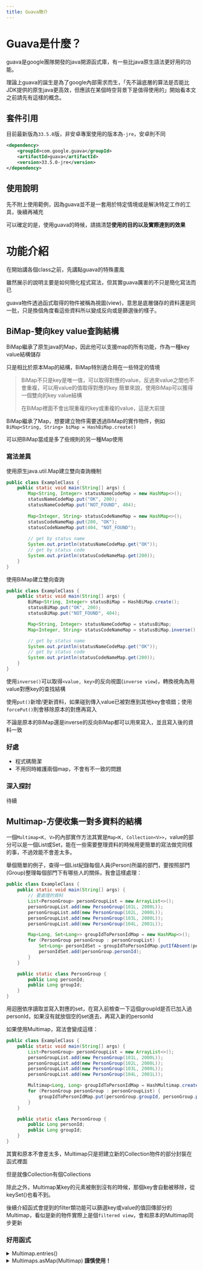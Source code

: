 ```yaml
---
title: Guava簡介
---
```


<!--關鍵字: gauva, 資料結構-->

# Guava是什麼？

guava是google團隊開發的java開源函式庫，有一些比java原生語法更好用的功能。

理論上guava的誕生是為了google內部需求而生，「先不論底層的算法是否能比JDK提供的原生java更高效，但應該在某個時空背景下是值得使用的」開始看本文之前請先有這樣的概念。

## 套件引用

目前最新版為``33.5.0``版，非安卓專案使用的版本為`-jre`，安卓則不同
```xml
<dependency>
    <groupId>com.google.guava</groupId>
    <artifactId>guava</artifactId>
    <version>33.5.0-jre</version>
</dependency>
```

## 使用說明

先不附上使用範例，因為guava並不是一套用於特定情境或是解決特定工作的工具，後續再補充

可以確定的是，使用guava的時候，請搞清楚**使用的目的以及實際達到的效果**

# 功能介紹

在開始講各個class之前，先講點guava的特殊畫風

雖然展示的說明主要是如何簡化程式寫法，但其實guava厲害的不只是簡化寫法而已

guava物件透過函式取得的物件被稱為視圖(view)，意思是底層儲存的資料還是同一批，只是換個角度看這些資料所以變成反向或是篩選後的樣子。

## BiMap-雙向key value查詢結構

BiMap繼承了原生java的Map，因此他可以支援map的所有功能，作為一種key value結構儲存

只是相比於原本Map的結構，BiMap特別適合用在一些特定的情境

> BiMap不只是key是唯一值，可以取得對應的value，反過來value之間也不會重複，可以用value的值取得對應的key
> 簡單來說，使用BiMap可以獲得一個雙向的key value結構
> 
> 在BiMap裡面不會出現重複的key或重複的value，這是大前提

BiMap繼承了Map，想要建立物件需要透過BiMap的實作物件，例如`BiMap<String, String> biMap = HashBiMap.create()`

可以把BiMap當成是多了些規則的另一種Map使用

### 寫法差異

使用原生java.util.Map建立雙向查詢機制
```java
public class ExampleClass {
    public static void main(String[] args) {
        Map<String, Integer> statusNameCodeMap = new HashMap<>();
        statusNameCodeMap.put("OK", 200);
        statusNameCodeMap.put("NOT_FOUND", 404);
    
        Map<Integer, String> statusCodeNameMap = new HashMap<>();
        statusCodeNameMap.put(200, "OK");
        statusCodeNameMap.put(404, "NOT_FOUND");
    
        // get by status name
        System.out.println(statusNameCodeMap.get("OK"));
        // get by status code
        System.out.println(statusCodeNameMap.get(200));
    }
}
```
使用BiMap建立雙向查詢
```java
public class ExampleClass {
    public static void main(String[] args) {
        BiMap<String, Integer> statusBiMap = HashBiMap.create();
        statusBiMap.put("OK", 200);
        statusBiMap.put("NOT_FOUND", 404);

        Map<String, Integer> statusNameCodeMap = statusBiMap;
        Map<Integer, String> statusCodeNameMap = statusBiMap.inverse();

        // get by status name
        System.out.println(statusNameCodeMap.get("OK"));
        // get by status code
        System.out.println(statusCodeNameMap.get(200));
    }
}
```

使用`inverse()`可以取得`<value, key>`的反向視圖(`inverse view`)，轉換視角為用value對應key的查找結構

使用`put()`新增/更新資料，如果碰到傳入value已被對應到其他key會噴錯；使用`forcePut()`則會移除原本的對應再寫入

不論是原本的BiMap還是inverse的反向BiMap都可以用來寫入，並且寫入後的資料一致

### 好處

* 程式碼簡潔
* 不用同時維護兩個map，不會有不一致的問題

### 深入探討

待續

## Multimap-方便收集一對多資料的結構

一個`Multimap<K, V>`的內部實作方法其實是`Map<K, Collection<V>>`，value的部分可以是一個List或Set，能在一些需要整理資料的時候用更簡單的寫法做完同樣的事，不過效能不會差太多。

舉個簡單的例子，查得一個List紀錄每個人員(Person)所屬的部門，要按照部門(Group)整理每個部門下有哪些人的關係，我會這樣處理：

```java
public class ExampleClass {
    public static void main(String[] args) {
        // 要處理的資料
        List<PersonGroup> personGroupList = new ArrayList<>();
        personGroupList.add(new PersonGroup(101L, 2000L));
        personGroupList.add(new PersonGroup(102L, 2000L));
        personGroupList.add(new PersonGroup(103L, 2000L));
        personGroupList.add(new PersonGroup(104L, 2001L));

        Map<Long, Set<Long>> groupIdToPersonIdMap = new HashMap<>();
        for (PersonGroup personGroup : personGroupList) {
            Set<Long> personIdSet = groupIdToPersonIdMap.putIfAbsent(personGroup.groupId, new HashSet<>());
            personIdSet.add(personGroup.personId);
        }
    }

    public static class PersonGroup {
        public Long personId;
        public Long groupId;
    }
}
```

用迴圈依序讀取並寫入對應的set，在寫入前檢查一下這個groupId是否已加入過personId，如果沒有就放個空的set進去，再寫入新的personId

如果使用Multimap，寫法會變成這樣：

```java
public class ExampleClass {
    public static void main(String[] args) {
        List<PersonGroup> personGroupList = new ArrayList<>();
        personGroupList.add(new PersonGroup(101L, 2000L));
        personGroupList.add(new PersonGroup(102L, 2000L));
        personGroupList.add(new PersonGroup(103L, 2000L));
        personGroupList.add(new PersonGroup(104L, 2001L));

        Multimap<Long, Long> groupIdToPersonIdMap = HashMultimap.create();
        for (PersonGroup personGroup : personGroupList) {
            groupIdToPersonIdMap.put(personGroup.groupId, personGroup.personId);
        }
    }

    public static class PersonGroup {
        public Long personId;
        public Long groupId;
    }
}
```

其實和原本不會差太多，Multimap只是把建立新的Collection物件的部分封裝在函式裡面

但是就像Collection<T>有個Collections

除此之外，Multimap某key的元素被刪到沒有的時候，那個key會自動被移除，從keySet()也看不到。

後續介紹函式會提到的filter類功能可以篩選key或value的值回傳部分的Multimap，看似是新的物件實際上是個`filtered view`，會和原本的Multimap同步更新

### 好用函式

<details>
<summary>Multimap.entries()</summary>

可以想像Multimap會是個二維結構，如果要依序經過每個key底下value的每個元素，傳統的map需要經過兩層迴圈

`Map<Long, Set<Long>>`使用`Map.entrySet()`取得key value的對應，再依序取得每個value(`Set<String>`)裡面的每個元素

`HashMultimap<Long, Long>`使用Multimap.entries()可以得到key對應value當中每個元素的entry，依照key的順序與value的順序組成

等同把這個二維結構拉平為一維結構
</details>

<details>
<summary>Multimaps.asMap(Multimap) <b>謹慎使用！</b></summary>

Multimaps.asMap可以將一個`Multimap<K, V>`轉為`Map<K, Collection<V>>`，Collection具體是哪一種端看Multimap建立時的類型

看似可以就此當map加入新的key value組合或是更新資料，但其實還是有些限制

對已經存在的key使用add加入新的元素是可以的，但是想要插入新的key value是沒辦法的，畢竟前面也看到了，雖然底層是HashSet但是並不是加個HashSet就能讓Multimap這套規則正常運作。
```java
// 這個可以有
Multimaps.asMap(groupIdToPersonIdMap).get(2000L).add(106L);
// 這個真的不行
Set<Long> set = new HashSet<>();
set.add(106L);
Multimaps.asMap(groupIdToPersonIdMap).put(2002L, set);
```

> 既然擔心混淆誤用，什麼時候適合使用asMap?

Multimap不是標準的物件，無法序列化。因此如Gson和Jackson等套件沒辦法將它轉為json

此時使用asMap就能得到看起來是Map的物件，照著實作的資料結構產生json字串

總而言之，asMap產生的Map請避免用於修改，當作唯讀的物件使用就好，因此個人建議 **雖然asMap建立的Map會因為`filter view`的特性和Multimap更新的內容同步，但是最好還是要用再呼叫asMap，不要增加誤用的機會**。
</details>
